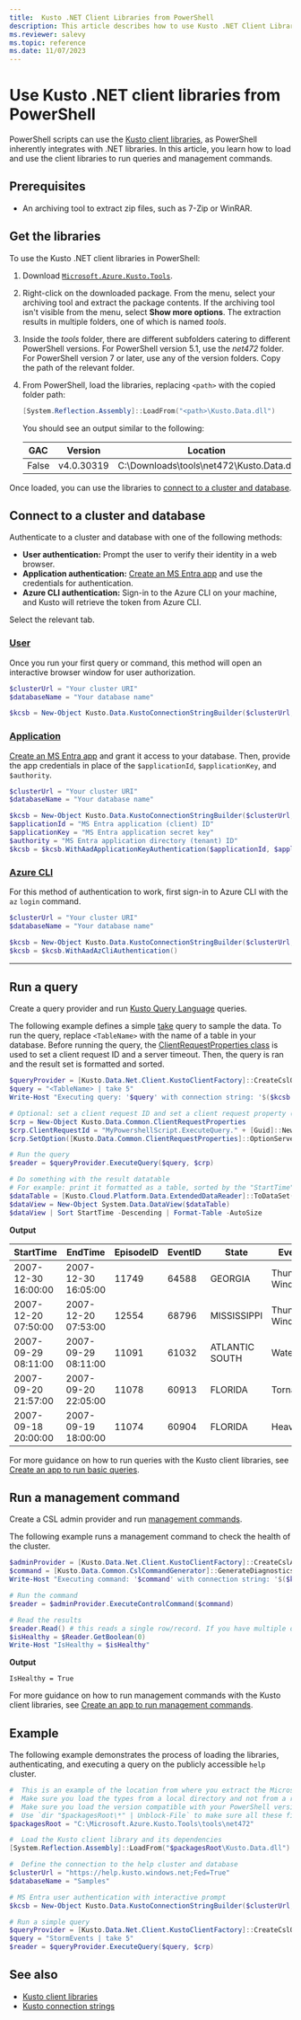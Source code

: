 ```yaml
---
title:  Kusto .NET Client Libraries from PowerShell
description: This article describes how to use Kusto .NET Client Libraries from PowerShell in Azure Data Explorer.
ms.reviewer: salevy
ms.topic: reference
ms.date: 11/07/2023
---
```

# Use Kusto .NET client libraries from PowerShell

PowerShell scripts can use the [Kusto client libraries](../client-libraries.md), as PowerShell inherently integrates with .NET libraries. In this article, you learn how to load and use the client libraries to run queries and management commands.

## Prerequisites

* An archiving tool to extract zip files, such as 7-Zip or WinRAR.

## Get the libraries

To use the Kusto .NET client libraries in PowerShell:

1. Download [`Microsoft.Azure.Kusto.Tools`](https://www.nuget.org/packages/Microsoft.Azure.Kusto.Tools/).
1. Right-click on the downloaded package. From the menu, select your archiving tool and extract the package contents. If the archiving tool isn't visible from the menu, select **Show more options**. The extraction results in multiple folders, one of which is named *tools*.
1. Inside the *tools* folder, there are different subfolders catering to different PowerShell versions. For PowerShell version 5.1, use the *net472* folder. For PowerShell version 7 or later, use any of the version folders. Copy the path of the relevant folder.
1. From PowerShell, load the libraries, replacing `<path>` with the copied folder path:

    ```powershell
    [System.Reflection.Assembly]::LoadFrom("<path>\Kusto.Data.dll")
    ```

    You should see an output similar to the following:

    | GAC | Version | Location |
    |--|--|--|
    | False | v4.0.30319 | C:\Downloads\tools\net472\Kusto.Data.dll |

Once loaded, you can use the libraries to [connect to a cluster and database](#connect-to-a-cluster-and-database).

## Connect to a cluster and database

Authenticate to a cluster and database with one of the following methods:

* **User authentication:** Prompt the user to verify their identity in a web browser.
* **Application authentication:** [Create an MS Entra app](../../../provision-entra-id-app.md) and use the credentials for authentication.
* **Azure CLI authentication:** Sign-in to the Azure CLI on your machine, and Kusto will retrieve the token from Azure CLI.

Select the relevant tab.

### [User](#tab/user)

Once you run your first query or command, this method will open an interactive browser window for user authorization.

```powershell
$clusterUrl = "Your cluster URI"
$databaseName = "Your database name"

$kcsb = New-Object Kusto.Data.KustoConnectionStringBuilder($clusterUrl, $databaseName)
```

### [Application](#tab/app)

[Create an MS Entra app](../../../provision-entra-id-app.md) and grant it access to your database. Then, provide the app credentials in place of the `$applicationId`, `$applicationKey`, and `$authority`.

```powershell
$clusterUrl = "Your cluster URI"
$databaseName = "Your database name"

$kcsb = New-Object Kusto.Data.KustoConnectionStringBuilder($clusterUrl, $databaseName)
$applicationId = "MS Entra application (client) ID"
$applicationKey = "MS Entra application secret key"
$authority = "MS Entra application directory (tenant) ID"
$kcsb = $kcsb.WithAadApplicationKeyAuthentication($applicationId, $applicationKey, $authority)
```

### [Azure CLI](#tab/azure-cli)

For this method of authentication to work, first sign-in to Azure CLI with the `az` `login` command.

```powershell
$clusterUrl = "Your cluster URI"
$databaseName = "Your database name"

$kcsb = New-Object Kusto.Data.KustoConnectionStringBuilder($clusterUrl, $databaseName)
$kcsb = $kcsb.WithAadAzCliAuthentication()
```

---

## Run a query

Create a query provider and run [Kusto Query Language](../../query/index.md) queries.

The following example defines a simple [take](../../query/takeoperator.md) query to sample the data. To run the query, replace `<TableName>` with the name of a table in your database. Before running the query, the [ClientRequestProperties class](../netfx/client-request-properties.md) is used to set a client request ID and a server timeout. Then, the query is ran and the result set is formatted and sorted.

```powershell
$queryProvider = [Kusto.Data.Net.Client.KustoClientFactory]::CreateCslQueryProvider($kcsb)
$query = "<TableName> | take 5"
Write-Host "Executing query: '$query' with connection string: '$($kcsb.ToString())'"

# Optional: set a client request ID and set a client request property (e.g. Server Timeout)
$crp = New-Object Kusto.Data.Common.ClientRequestProperties
$crp.ClientRequestId = "MyPowershellScript.ExecuteQuery." + [Guid]::NewGuid().ToString()
$crp.SetOption([Kusto.Data.Common.ClientRequestProperties]::OptionServerTimeout, [TimeSpan]::FromSeconds(30))

# Run the query
$reader = $queryProvider.ExecuteQuery($query, $crp)

# Do something with the result datatable
# For example: print it formatted as a table, sorted by the "StartTime" column in descending order
$dataTable = [Kusto.Cloud.Platform.Data.ExtendedDataReader]::ToDataSet($reader).Tables[0]
$dataView = New-Object System.Data.DataView($dataTable)
$dataView | Sort StartTime -Descending | Format-Table -AutoSize
```

**Output**

|StartTime           |EndTime             |EpisodeID |EventID |State          |EventType         |InjuriesDirect |InjuriesIndirect |DeathsDirect |DeathsIndirect
|---------           |-------             |--------- |------- |-----          |---------         |-------------- |---------------- |------------ |--------------
|2007-12-30 16:00:00 |2007-12-30 16:05:00 |    11749 |  64588 |GEORGIA        |Thunderstorm Wind |             0 |               0 |           0 |             0
|2007-12-20 07:50:00 |2007-12-20 07:53:00 |    12554 |  68796 |MISSISSIPPI    |Thunderstorm Wind |             0 |               0 |           0 |             0
|2007-09-29 08:11:00 |2007-09-29 08:11:00 |    11091 |  61032 |ATLANTIC SOUTH |Water spout       |             0 |               0 |           0 |             0
|2007-09-20 21:57:00 |2007-09-20 22:05:00 |    11078 |  60913 |FLORIDA        |Tornado           |             0 |               0 |           0 |             0
|2007-09-18 20:00:00 |2007-09-19 18:00:00 |    11074 |  60904 |FLORIDA        |Heavy Rain        |             0 |               0 |           0 |             0

For more guidance on how to run queries with the Kusto client libraries, see [Create an app to run basic queries](../get-started/app-basic-query.md).

## Run a management command

Create a CSL admin provider and run [management commands](../../management/index.md).

The following example runs a management command to check the health of the cluster.

```powershell
$adminProvider = [Kusto.Data.Net.Client.KustoClientFactory]::CreateCslAdminProvider($kcsb)
$command = [Kusto.Data.Common.CslCommandGenerator]::GenerateDiagnosticsShowCommand()
Write-Host "Executing command: '$command' with connection string: '$($kcsb.ToString())'"

# Run the command
$reader = $adminProvider.ExecuteControlCommand($command)

# Read the results
$reader.Read() # this reads a single row/record. If you have multiple ones returned, you can read in a loop
$isHealthy = $Reader.GetBoolean(0)
Write-Host "IsHealthy = $isHealthy"
```

**Output**

```
IsHealthy = True
```

For more guidance on how to run management commands with the Kusto client libraries, see [Create an app to run management commands](../get-started/app-management-commands.md).

## Example

The following example demonstrates the process of loading the libraries, authenticating, and executing a query on the publicly accessible `help` cluster.

```powershell
#  This is an example of the location from where you extract the Microsoft.Azure.Kusto.Tools package
#  Make sure you load the types from a local directory and not from a remote share
#  Make sure you load the version compatible with your PowerShell version (see explanations above)
#  Use `dir "$packagesRoot\*" | Unblock-File` to make sure all these files can be loaded and executed
$packagesRoot = "C:\Microsoft.Azure.Kusto.Tools\tools\net472"

#  Load the Kusto client library and its dependencies
[System.Reflection.Assembly]::LoadFrom("$packagesRoot\Kusto.Data.dll")

#  Define the connection to the help cluster and database
$clusterUrl = "https://help.kusto.windows.net;Fed=True"
$databaseName = "Samples"

# MS Entra user authentication with interactive prompt
$kcsb = New-Object Kusto.Data.KustoConnectionStringBuilder($clusterUrl, $databaseName)

# Run a simple query
$queryProvider = [Kusto.Data.Net.Client.KustoClientFactory]::CreateCslQueryProvider($kcsb)
$query = "StormEvents | take 5"
$reader = $queryProvider.ExecuteQuery($query, $crp)
```

## See also

* [Kusto client libraries](../client-libraries.md)
* [Kusto connection strings](../connection-strings/kusto.md)
